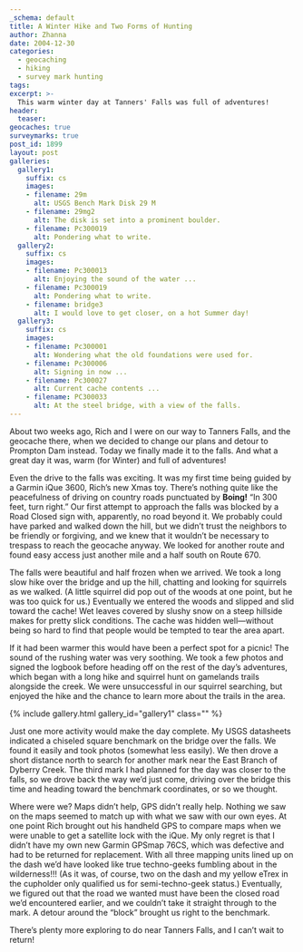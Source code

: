 ```yaml
---
_schema: default
title: A Winter Hike and Two Forms of Hunting
author: Zhanna
date: 2004-12-30
categories:
  - geocaching
  - hiking
  - survey mark hunting
tags:
excerpt: >- 
  This warm winter day at Tanners' Falls was full of adventures!
header:
  teaser:
geocaches: true
surveymarks: true
post_id: 1899
layout: post
galleries:
  gallery1:
    suffix: cs
    images:
    - filename: 29m
      alt: USGS Bench Mark Disk 29 M
    - filename: 29mg2
      alt: The disk is set into a prominent boulder.  
    - filename: Pc300019
      alt: Pondering what to write.       
  gallery2:
    suffix: cs
    images:
    - filename: Pc300013
      alt: Enjoying the sound of the water ...   
    - filename: Pc300019
      alt: Pondering what to write.  
    - filename: bridge3
      alt: I would love to get closer, on a hot Summer day!     
  gallery3:
    suffix: cs
    images:
    - filename: Pc300001
      alt: Wondering what the old foundations were used for.
    - filename: Pc300006
      alt: Signing in now ...  
    - filename: Pc300027
      alt: Current cache contents ...     
    - filename: PC300033
      alt: At the steel bridge, with a view of the falls.              
---
```


About two weeks ago, Rich and I were on our way to Tanners Falls, and the geocache there, when we decided to change our plans and detour to Prompton Dam instead. Today we finally made it to the falls. And what a great day it was, warm (for Winter) and full of adventures!

Even the drive to the falls was exciting. It was my first time being guided by a Garmin iQue 3600, Rich’s new Xmas toy. There’s nothing quite like the peacefulness of driving on country roads punctuated by **Boing!** “In 300 feet, turn right.” Our first attempt to approach the falls was blocked by a Road Closed sign with, apparently, no road beyond it. We probably could have parked and walked down the hill, but we didn’t trust the neighbors to be friendly or forgiving, and we knew that it wouldn’t be necessary to trespass to reach the geocache anyway. We looked for another route and found easy access just another mile and a half south on Route 670.

The falls were beautiful and half frozen when we arrived. We took a long slow hike over the bridge and up the hill, chatting and looking for squirrels as we walked. (A little squirrel did pop out of the woods at one point, but he was too quick for us.) Eventually we entered the woods and slipped and slid toward the cache! Wet leaves covered by slushy snow on a steep hillside makes for pretty slick conditions. The cache was hidden well—without being so hard to find that people would be tempted to tear the area apart. 

If it had been warmer this would have been a perfect spot for a picnic! The sound of the rushing water was very soothing. We took a few photos and signed the logbook before heading off on the rest of the day’s adventures, which began with a long hike and squirrel hunt on gamelands trails alongside the creek. We were unsuccessful in our squirrel searching, but enjoyed the hike and the chance to learn more about the trails in the area.

{% include gallery.html gallery_id="gallery1" class="" %}

Just one more activity would make the day complete. My USGS datasheets indicated a chiseled square benchmark on the bridge over the falls. We found it easily and took photos (somewhat less easily). We then drove a short distance north to search for another mark near the East Branch of Dyberry Creek. The third mark I had planned for the day was closer to the falls, so we drove back the way we’d just come, driving over the bridge this time and heading toward the benchmark coordinates, or so we thought.

Where were we? Maps didn’t help, GPS didn’t really help. Nothing we saw on the maps seemed to match up with what we saw with our own eyes. At one point Rich brought out his handheld GPS to compare maps when we were unable to get a satellite lock with the iQue. My only regret is that I didn’t have my own new Garmin GPSmap 76CS, which was defective and had to be returned for replacement. With all three mapping units lined up on the dash we’d have looked like true techno-geeks fumbling about in the wilderness!!! (As it was, of course, two on the dash and my yellow eTrex in the cupholder only qualified us for semi-techno-geek status.) Eventually, we figured out that the road we wanted must have been the closed road we’d encountered earlier, and we couldn’t take it straight through to the mark. A detour around the “block” brought us right to the benchmark.

There’s plenty more exploring to do near Tanners Falls, and I can’t wait to return!